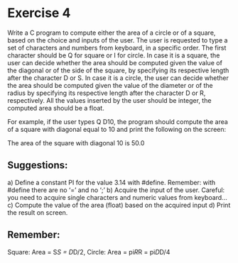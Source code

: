# Exercise 4

Write a C program to compute either the area of a circle or of a square, based on the choice
and inputs of the user. The user is requested to type a set of characters and numbers from
keyboard, in a specific order. The first character should be Q for square or I for circle. In case
it is a square, the user can decide whether the area should be computed given the value of the
diagonal or of the side of the square, by specifying its respective length after the character D
or S. In case it is a circle, the user can decide whether the area should be computed given the
value of the diameter or of the radius by specifying its respective length after the character D
or R, respectively. All the values inserted by the user should be integer, the computed area
should be a float.

For example, if the user types Q D10, the program should compute the area of a square with
diagonal equal to 10 and print the following on the screen:

The area of the square with diagonal 10 is 50.0

## Suggestions:
a) Define a constant PI for the value 3.14 with #define. Remember: with #define there are
no ‘=’ and no ‘;’
b) Acquire the input of the user. Careful: you need to acquire single characters and numeric
values from keyboard...
c) Compute the value of the area (float) based on the acquired input
d) Print the result on screen.
## Remember: 
Square: Area = S*S = D*D/2, Circle: Area = pi*R*R = pi*D*D/4
